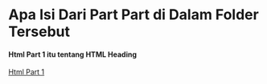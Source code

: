 # Apa Isi Dari Part Part di Dalam Folder Tersebut

#### Html Part 1 itu tentang HTML Heading
[Html Part 1](https://github.com/Nuril770/website-simple/tree/master/html%20part%201)
